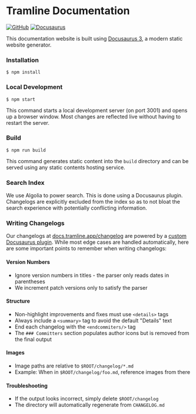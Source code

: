 # Tramline Documentation
[![GitHub](https://img.shields.io/github/license/tramlinehq/docs)](/LICENSE.md)
[![Docusaurus](https://img.shields.io/badge/docusaurus-3.8.1-green)](https://docusaurus.io)

This documentation website is built using [Docusaurus 3](https://docusaurus.io/), a modern static website generator.

### Installation

```
$ npm install
```

### Local Development

```
$ npm start
```

This command starts a local development server (on port 3001) and opens up a browser window. Most changes are reflected live without having to restart the server.

### Build

```
$ npm run build
```

This command generates static content into the `build` directory and can be served using any static contents hosting service.

### Search Index

We use Algolia to power search. This is done using a Docusaurus plugin. Changelogs are explicitly excluded from the index so as to not bloat the search experience with potentially conflicting information.

### Writing Changelogs

Our changelogs at [docs.tramline.app/changelog](https://docs.tramline.app/changelog) are powered by a [custom Docusaurus plugin](https://github.com/facebook/docusaurus/tree/main/website/src/plugins/changelog). While most edge cases are handled automatically, here are some important points to remember when writing changelogs:

#### Version Numbers
- Ignore version numbers in titles - the parser only reads dates in parentheses
- We increment patch versions only to satisfy the parser

#### Structure
- Non-highlight improvements and fixes must use `<details>` tags
- Always include a `<summary>` tag to avoid the default "Details" text
- End each changelog with the `<endcommiters/>` tag
- The `### Committers` section populates author icons but is removed from the final output

#### Images
- Image paths are relative to `$ROOT/changelog/*.md`
- Example: When in `$ROOT/changelog/foo.md`, reference images from there

#### Troubleshooting
- If the output looks incorrect, simply delete `$ROOT/changelog`
- The directory will automatically regenerate from `CHANGELOG.md`
